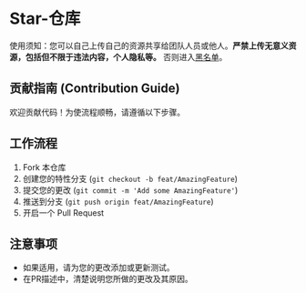 # Star-仓库

使用须知：您可以自己上传自己的资源共享给团队人员或他人。**严禁上传无意义资源，包括但不限于违法内容，个人隐私等。** 否则进入[黑名单](https://www.luogu.com.cn/paste/z2s5ppck)。

## 贡献指南 (Contribution Guide)

欢迎贡献代码！为使流程顺畅，请遵循以下步骤。

## 工作流程
1.  Fork 本仓库
2.  创建您的特性分支 (`git checkout -b feat/AmazingFeature`)
3.  提交您的更改 (`git commit -m 'Add some AmazingFeature'`)
4.  推送到分支 (`git push origin feat/AmazingFeature`)
5.  开启一个 Pull Request

## 注意事项
*   如果适用，请为您的更改添加或更新测试。
*   在PR描述中，清楚说明您所做的更改及其原因。
